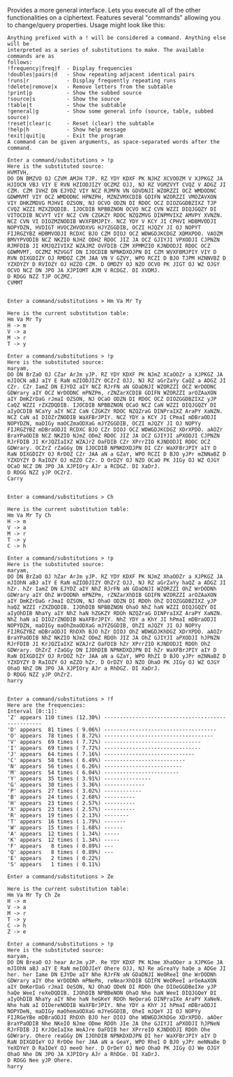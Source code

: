 Provides a more general interface. Lets you execute all of the other functionalities on a ciphertext. Features several "commands" allowing you to change/query properties. Usage might look like this:

    Anything prefixed with a ! will be considered a command. Anything else will be
    interpreted as a series of substitutions to make. The available commands are as
    follows:
    !frequency|freq|f  - Display frequencies
    !doubles|pairs|d   - Show repeating adjacent identical pairs
    !runs|r            - Display frequently repeating runs
    !delete|remove|x   - Remove letters from the subtable
    !print|p           - Show the subbed source
    !source|s          - Show the source
    !table|t           - Show the subtable
    !general|g         - Show some general info (source, table, subbed source)
    !reset|clear|c     - Reset (clear) the subtable
    !help|h            - Show help message
    !exit|quit|q       - Exit the program
    A command can be given arguments, as space-separated words after the command.

    Enter a command/substitutions > !p
    Here is the substituted source:
    HVMTVH,
    DO DN BMZVO OJ CZVM AMJH TJP. RZ YDY KDXF PK NJHZ XCVOOZM V XJPKGZ JA HJIOCN VBJ VIY E RVN HZIODJIZY OCZMZ OJJ, NJ RZ VGMZVYT CVQZ V ADGZ JI CZM. CZM IVHZ DN EJYDZ VIY NCZ RJMFN VN GDVDNJI WZORZZI OCZ WMDODNC GDWMVMT VIY OCZ WMDODNC HPNZPH, MZNZVMXCDIB GDIFN WZORZZI VMOZAVXON VIY DHKZMDVG MJHVI OZSON, NJ OCVO ODZN DI RDOC OCZ DIOZGGDBZIXZ TJP CVQZ WZZI MZXZDQDIB. IJOCDIB NPBBZNON OCVO NCZ CVN WZZI DIQJGQZY DI VITOCDIB NCVYT VIY NCZ CVN CZGKZY RDOC NZQZMVG DINPMVIXZ AMVPY XVNZN. NCZ CVN VI DIOZMZNODIB WVXFBMJPIY. NCZ YDY V KCY JI CPHVI HDBMVODJI NOPYDZN, HVDIGT HVOCZHVODXVG HJYZGGDIB, OCZI HJQZY JI OJ NOPYT FIJRGZYBZ HDBMVODJI RCDXC BJO CZM DIOJ OCZ WDWGDJKCDGZ XDMXPDO. VAOZM BMVYPVODIB NCZ NKZIO NJHZ ODHZ RDOC JIZ JA OCZ GJIYJI VPXODJI CJPNZN RJMFDIB JI KMJQZIVIXZ WZAJMZ OVFDIB CZM XPMMZIO KJNDODJI RDOC OCZ GDWMVMT. OCZMZ MZVGGT DN IJOCDIB NPNKDXDJPN DI CZM WVXFBMJPIY VIY D RVN DIXGDIZY OJ RMDOZ CZM JAA VN V GZVY, WPO RCZI D BJO TJPM HZNNVBZ D YZXDYZY D RVIOZY OJ HZZO CZM. D OMDZY OJ NZO OCVO PK JIGT OJ WZ OJGY OCVO NCZ DN JPO JA XJPIOMT AJM V RCDGZ. DI XVDMJ.
    D RDGG NZZ TJP OCZMZ.
    CVMMT


    Enter a command/substitutions > Hm Va Mr Ty 

    Here is the current substitution table:
    Hm Va Mr Ty
    H -> m
    V -> a
    M -> r
    T -> y

    Enter a command/substitutions > !p
    Here is the substituted source:
    maryam,
    DO DN BrZaO OJ CZar ArJm yJP. RZ YDY KDXF PK NJmZ XCaOOZr a XJPKGZ JA mJIOCN aBJ aIY E RaN mZIODJIZY OCZrZ OJJ, NJ RZ aGrZaYy CaQZ a ADGZ JI CZr. CZr IamZ DN EJYDZ aIY NCZ RJrFN aN GDaDNJI WZORZZI OCZ WrDODNC GDWrary aIY OCZ WrDODNC mPNZPm, rZNZarXCDIB GDIFN WZORZZI arOZAaXON aIY DmKZrDaG rJmaI OZSON, NJ OCaO ODZN DI RDOC OCZ DIOZGGDBZIXZ yJP CaQZ WZZI rZXZDQDIB. IJOCDIB NPBBZNON OCaO NCZ CaN WZZI DIQJGQZY DI aIyOCDIB NCaYy aIY NCZ CaN CZGKZY RDOC NZQZraG DINPraIXZ AraPY XaNZN. NCZ CaN aI DIOZrZNODIB WaXFBrJPIY. NCZ YDY a KCY JI CPmaI mDBraODJI NOPYDZN, maDIGy maOCZmaODXaG mJYZGGDIB, OCZI mJQZY JI OJ NOPYy FIJRGZYBZ mDBraODJI RCDXC BJO CZr DIOJ OCZ WDWGDJKCDGZ XDrXPDO. aAOZr BraYPaODIB NCZ NKZIO NJmZ ODmZ RDOC JIZ JA OCZ GJIYJI aPXODJI CJPNZN RJrFDIB JI KrJQZIaIXZ WZAJrZ OaFDIB CZr XPrrZIO KJNDODJI RDOC OCZ GDWrary. OCZrZ rZaGGy DN IJOCDIB NPNKDXDJPN DI CZr WaXFBrJPIY aIY D RaN DIXGDIZY OJ RrDOZ CZr JAA aN a GZaY, WPO RCZI D BJO yJPr mZNNaBZ D YZXDYZY D RaIOZY OJ mZZO CZr. D OrDZY OJ NZO OCaO PK JIGy OJ WZ OJGY OCaO NCZ DN JPO JA XJPIOry AJr a RCDGZ. DI XaDrJ.
    D RDGG NZZ yJP OCZrZ.
    Carry


    Enter a command/substitutions > Ch

    Here is the current substitution table:
    Hm Va Mr Ty Ch
    H -> m
    V -> a
    M -> r
    T -> y
    C -> h

    Enter a command/substitutions > !p
    Here is the substituted source:
    maryam,
    DO DN BrZaO OJ hZar ArJm yJP. RZ YDY KDXF PK NJmZ XhaOOZr a XJPKGZ JA mJIOhN aBJ aIY E RaN mZIODJIZY OhZrZ OJJ, NJ RZ aGrZaYy haQZ a ADGZ JI hZr. hZr IamZ DN EJYDZ aIY NhZ RJrFN aN GDaDNJI WZORZZI OhZ WrDODNh GDWrary aIY OhZ WrDODNh mPNZPm, rZNZarXhDIB GDIFN WZORZZI arOZAaXON aIY DmKZrDaG rJmaI OZSON, NJ OhaO ODZN DI RDOh OhZ DIOZGGDBZIXZ yJP haQZ WZZI rZXZDQDIB. IJOhDIB NPBBZNON OhaO NhZ haN WZZI DIQJGQZY DI aIyOhDIB NhaYy aIY NhZ haN hZGKZY RDOh NZQZraG DINPraIXZ AraPY XaNZN. NhZ haN aI DIOZrZNODIB WaXFBrJPIY. NhZ YDY a KhY JI hPmaI mDBraODJI NOPYDZN, maDIGy maOhZmaODXaG mJYZGGDIB, OhZI mJQZY JI OJ NOPYy FIJRGZYBZ mDBraODJI RhDXh BJO hZr DIOJ OhZ WDWGDJKhDGZ XDrXPDO. aAOZr BraYPaODIB NhZ NKZIO NJmZ ODmZ RDOh JIZ JA OhZ GJIYJI aPXODJI hJPNZN RJrFDIB JI KrJQZIaIXZ WZAJrZ OaFDIB hZr XPrrZIO KJNDODJI RDOh OhZ GDWrary. OhZrZ rZaGGy DN IJOhDIB NPNKDXDJPN DI hZr WaXFBrJPIY aIY D RaN DIXGDIZY OJ RrDOZ hZr JAA aN a GZaY, WPO RhZI D BJO yJPr mZNNaBZ D YZXDYZY D RaIOZY OJ mZZO hZr. D OrDZY OJ NZO OhaO PK JIGy OJ WZ OJGY OhaO NhZ DN JPO JA XJPIOry AJr a RhDGZ. DI XaDrJ.
    D RDGG NZZ yJP OhZrZ.
    harry


    Enter a command/substitutions > !f
    Here are the frequencies:
    Interval [0::1]:
    'Z' appears 110 times (12.30%) --------------------------------------------------
    'D' appears  81 times ( 9.06%) ------------------------------------
    'O' appears  78 times ( 8.72%) -----------------------------------
    'V' appears  69 times ( 7.72%) -------------------------------
    'I' appears  69 times ( 7.72%) -------------------------------
    'J' appears  64 times ( 7.16%) -----------------------------
    'C' appears  58 times ( 6.49%) --------------------------
    'N' appears  56 times ( 6.26%) -------------------------
    'M' appears  54 times ( 6.04%) ------------------------
    'Y' appears  35 times ( 3.91%) ---------------
    'G' appears  30 times ( 3.36%) -------------
    'P' appears  27 times ( 3.02%) ------------
    'B' appears  24 times ( 2.68%) ----------
    'H' appears  23 times ( 2.57%) ----------
    'X' appears  23 times ( 2.57%) ----------
    'R' appears  19 times ( 2.13%) --------
    'T' appears  16 times ( 1.79%) -------
    'W' appears  15 times ( 1.68%) ------
    'A' appears  12 times ( 1.34%) -----
    'K' appears  12 times ( 1.34%) -----
    'F' appears   8 times ( 0.89%) ---
    'Q' appears   8 times ( 0.89%) ---
    'E' appears   2 times ( 0.22%) 
    'S' appears   1 times ( 0.11%) 

    Enter a command/substitutions > Ze

    Here is the current substitution table:
    Hm Va Mr Ty Ch Ze
    H -> m
    V -> a
    M -> r
    T -> y
    C -> h
    Z -> e

    Enter a command/substitutions > !p
    Here is the substituted source:
    maryam,
    DO DN BreaO OJ hear ArJm yJP. Re YDY KDXF PK NJme XhaOOer a XJPKGe JA mJIOhN aBJ aIY E RaN meIODJIeY Ohere OJJ, NJ Re aGreaYy haQe a ADGe JI her. her Iame DN EJYDe aIY Nhe RJrFN aN GDaDNJI WeOReeI Ohe WrDODNh GDWrary aIY Ohe WrDODNh mPNePm, reNearXhDIB GDIFN WeOReeI arOeAaXON aIY DmKerDaG rJmaI OeSON, NJ OhaO ODeN DI RDOh Ohe DIOeGGDBeIXe yJP haQe WeeI reXeDQDIB. IJOhDIB NPBBeNON OhaO Nhe haN WeeI DIQJGQeY DI aIyOhDIB NhaYy aIY Nhe haN heGKeY RDOh NeQeraG DINPraIXe AraPY XaNeN. Nhe haN aI DIOereNODIB WaXFBrJPIY. Nhe YDY a KhY JI hPmaI mDBraODJI NOPYDeN, maDIGy maOhemaODXaG mJYeGGDIB, OheI mJQeY JI OJ NOPYy FIJRGeYBe mDBraODJI RhDXh BJO her DIOJ Ohe WDWGDJKhDGe XDrXPDO. aAOer BraYPaODIB Nhe NKeIO NJme ODme RDOh JIe JA Ohe GJIYJI aPXODJI hJPNeN RJrFDIB JI KrJQeIaIXe WeAJre OaFDIB her XPrreIO KJNDODJI RDOh Ohe GDWrary. Ohere reaGGy DN IJOhDIB NPNKDXDJPN DI her WaXFBrJPIY aIY D RaN DIXGDIeY OJ RrDOe her JAA aN a GeaY, WPO RheI D BJO yJPr meNNaBe D YeXDYeY D RaIOeY OJ meeO her. D OrDeY OJ NeO OhaO PK JIGy OJ We OJGY OhaO Nhe DN JPO JA XJPIOry AJr a RhDGe. DI XaDrJ.
    D RDGG Nee yJP Ohere.
    harry
